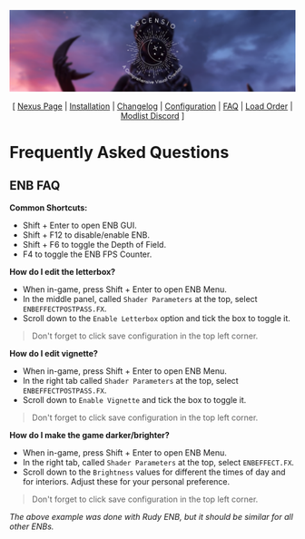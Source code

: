 ![](https://raw.githubusercontent.com/Oghma-Infinium/Ascensio/main/Media/Ascensio%20Header.png)

<p align="center">
  [ <a href="https://www.nexusmods.com/skyrimspecialedition/mods/89138">Nexus Page</a> | <a href="https://github.com/Oghma-Infinium/Ascensio/blob/main/README.md">Installation</a> |
  <a href="https://github.com/Oghma-Infinium/Ascensio/blob/main/CHANGELOG.md">Changelog</a> |
  <a href="https://github.com/Oghma-Infinium/Ascensio/blob/main/CONFIG.md">Configuration</a> |
  <a href="https://github.com/Oghma-Infinium/Ascensio/blob/main/FAQ.md">FAQ</a> |
  <a href="https://loadorderlibrary.com/lists/ascensio-1">Load Order</a> |
  <a href="https://discord.gg/WakingDreams"> Modlist Discord</a> ]
</p>

# Frequently Asked Questions

## **ENB FAQ**

**Common Shortcuts:**
- Shift + Enter to open ENB GUI.
- Shift + F12 to disable/enable ENB.
- Shift + F6 to toggle the Depth of Field.
- F4 to toggle the ENB FPS Counter.

**How do I edit the letterbox?**

- When in-game, press Shift + Enter to open ENB Menu.
- In the middle panel, called `Shader Parameters` at the top, select `ENBEFFECTPOSTPASS.FX`.
- Scroll down to the `Enable Letterbox` option and tick the box to toggle it.
> Don't forget to click save configuration in the top left corner.

**How do I edit vignette?**

- When in-game, press Shift + Enter to open ENB Menu.
- In the right tab called `Shader Parameters` at the top, select `ENBEFFECTPOSTPASS.FX`.
- Scroll down to `Enable Vignette` and tick the box to toggle it.
> Don't forget to click save configuration in the top left corner.

**How do I make the game darker/brighter?**

- When in-game, press Shift + Enter to open ENB Menu.
- In the right tab, called `Shader Parameters` at the top, select `ENBEFFECT.FX`.
- Scroll down to the `Brightness` values for different the times of day and for interiors. Adjust these for your personal preference.
> Don't forget to click save configuration in the top left corner.

*The above example was done with Rudy ENB, but it should be similar for all other ENBs.*

